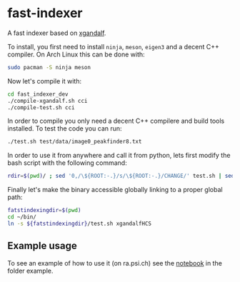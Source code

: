 # fast-indexer

A fast indexer based on [xgandalf](https://www.desy.de/~twhite/crystfel/manual-indexamajig.html).

To install, you first need to install ```ninja```, ```meson```, ```eigen3``` and a decent C++ compiler. On Arch Linux this can be done with:

```bash
sudo pacman -S ninja meson
```

Now let's compile it with: 

```bash
cd fast_indexer_dev
./compile-xgandalf.sh cci
./compile-test.sh cci
```

In order to compile you only need a decent C++ compilere and build tools installed. To test the code you can run:

```bash
./test.sh test/data/image0_peakfinder8.txt
```

In order to use it from anywhere and call it from python, lets first modify the bash script with the following command:

```bash
rdir=$(pwd)/ ; sed '0,/\${ROOT:-.}/s/\${ROOT:-.}/CHANGE/' test.sh | sed "s#CHANGE#$rdir#" > test.sh
```

Finally let's make the binary accessible globally linking to a proper global path:

```bash
fatstindexingdir=$(pwd)
cd ~/bin/
ln -s ${fatstindexingdir}/test.sh xgandalfHCS
```

## Example usage

To see an example of how to use it (on ra.psi.ch) see the [notebook](./example/Example.ipynb) in the folder example.
